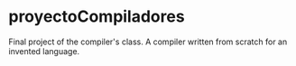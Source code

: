 # proyectoCompiladores
Final project of the compiler's class. A compiler written from scratch for an invented language.

